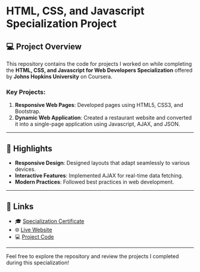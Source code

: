 # HTML, CSS, and Javascript Specialization Project

## 💻 Project Overview

This repository contains the code for projects I worked on while completing the **HTML, CSS, and Javascript for Web Developers Specialization** offered by **Johns Hopkins University** on Coursera.

### Key Projects:
1. **Responsive Web Pages**: Developed pages using HTML5, CSS3, and Bootstrap.
2. **Dynamic Web Application**: Created a restaurant website and converted it into a single-page application using Javascript, AJAX, and JSON.

---

## 🚀 Highlights
- **Responsive Design**: Designed layouts that adapt seamlessly to various devices.
- **Interactive Features**: Implemented AJAX for real-time data fetching.
- **Modern Practices**: Followed best practices in web development.

---

## 📑 Links
- 🎓 [Specialization Certificate](https://lnkd.in/d-TVBmV4)
- 🌐 [Live Website](https://lnkd.in/djQj8qW4)
- 💻 [Project Code](https://lnkd.in/dQfCZN7b)

---

Feel free to explore the repository and review the projects I completed during this specialization!
